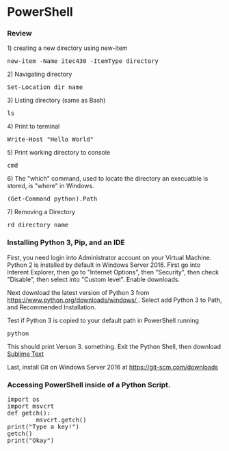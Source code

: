  <h1>PowerShell</h1>
<h3>Review</h3>

<p>1) creating a new directory using new-item</p>

<pre>
new-item -Name itec430 -ItemType directory 
</pre>

<p>2) Navigating directory</p>

<pre>
Set-Location dir_name
</pre>

<p>3) Listing directory (same as Bash)</p>

<pre>
ls
</pre>

<p>4) Print to terminal</p>

<pre>
Write-Host "Hello World"
</pre>

<p>5) Print working directory to console</p>
<pre>
cmd
</pre>

<p>6) The "which" command, used to locate the directory an execuatble is stored, is "where" in Windows.</p>

<pre>
(Get-Command python).Path
</pre>


<p>7) Removing a Directory</p>
<pre>
rd directory_name
</pre>


<h3>Installing Python 3, Pip, and an IDE</h3>
<p>First, you need login into Administrator account on your Virtual Machine.  Python 2 is installed by default in Windows Server 2016.  First go into Interent Explorer, then go to "Internet Options", then "Security", then check "Disable", then select into "Custom level".  Enable downloads.
</p>

<p>
Next download the latest version of Python 3 from <a href="https://www.python.org/downloads/windows/"> https://www.python.org/downloads/windows/ </a>. Select add Python 3 to Path, and Recommended Installation.
</p>

<p>
Test if Python 3 is copied to your default path in PowerShell running
</p>

<pre>
python
</pre>

<p>This should print Verson 3. something.  Exit the Python Shell, then download <a href="https://www.sublimetext.com/">Sublime Text</a> </p>

<p>Last, install Git on Windows Server 2016 at <a href="https://git-scm.com/downloads">https://git-scm.com/downloads</a> </p>


<h3>Accessing PowerShell inside of a Python Script.</h3>

<pre>
import os
import msvcrt
def getch():
        msvcrt.getch()
print("Type a key!")
getch()
print("Okay")	
</pre>

